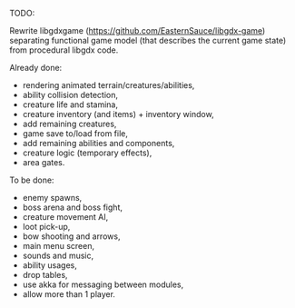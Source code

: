 TODO:

Rewrite libgdxgame (https://github.com/EasternSauce/libgdx-game) separating functional game model (that describes the
current game state) from procedural libgdx code.

Already done:

- rendering animated terrain/creatures/abilities,
- ability collision detection,
- creature life and stamina,
- creature inventory (and items) + inventory window,
- add remaining creatures,
- game save to/load from file,
- add remaining abilities and components,
- creature logic (temporary effects),
- area gates.

To be done:

- enemy spawns,
- boss arena and boss fight,
- creature movement AI,
- loot pick-up,
- bow shooting and arrows,
- main menu screen,
- sounds and music,
- ability usages,
- drop tables,
- use akka for messaging between modules,
- allow more than 1 player.